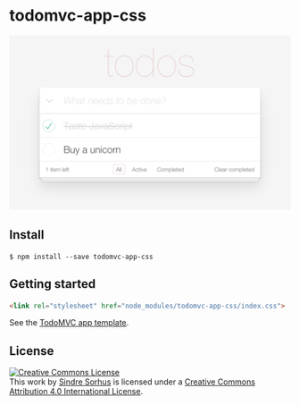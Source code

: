 # todomvc-app-css

> 

![](screenshot.png)


## Install


```
$ npm install --save todomvc-app-css
```


## Getting started

```html
<link rel="stylesheet" href="node_modules/todomvc-app-css/index.css">
```

See the [TodoMVC app template](https://github.com/tastejs/todomvc-app-template).



## License

<a rel="license" href="http://creativecommons.org/licenses/by/4.0/deed.en_US"><img alt="Creative Commons License" style="border-width:0" src="http://i.creativecommons.org/l/by/4.0/80x15.png" /></a><br />This <span xmlns:dct="http://purl.org/dc/terms/" href="http://purl.org/dc/dcmitype/InteractiveResource" rel="dct:type">work</span> by <a xmlns:cc="http://creativecommons.org/ns#" href="http://sindresorhus.com" property="cc:attributionName" rel="cc:attributionURL">Sindre Sorhus</a> is licensed under a <a rel="license" href="http://creativecommons.org/licenses/by/4.0/deed.en_US">Creative Commons Attribution 4.0 International License</a>.
